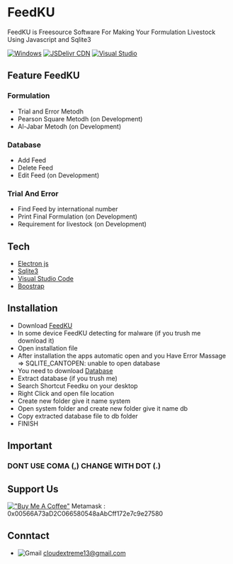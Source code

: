 # FeedKU
FeedKU is Freesource Software For Making Your Formulation Livestock Using Javascript and Sqlite3

[![Windows](https://svgshare.com/i/ZhY.svg)](https://svgshare.com/i/ZhY.svg) [![JSDelivr CDN](https://data.jsdelivr.com/v1/package/gh/<zxmodren>/<FeedKU>/badge?style=rounded)](https://www.jsdelivr.com/package/gh/<zxmodren>/<FeedKU>) [![Visual Studio](https://img.shields.io/badge/--6C33AF?logo=visual%20studio)](https://visualstudio.microsoft.com/)

## Feature FeedKU
### Formulation
+ Trial and Error Metodh
+ Pearson Square Metodh (on Development)
+ Al-Jabar Metodh (on Development)
### Database
+ Add Feed
+ Delete Feed
+ Edit Feed (on Development)
### Trial And Error
+ Find Feed by international number
+ Print Final Formulation (on Development)
+ Requirement  for livestock (on Development)

## Tech
+ [Electron js](https://www.electronjs.org/)
+ [Sqlite3](https://www.sqlite.org/)
+ [Visual Studio Code](https://code.visualstudio.com/)
+ [Boostrap](https://getbootstrap.com/)

## Installation
+ Download [FeedKU](https://github.com/zxmodren/FeedKU/releases/download/v1.0.0/feedku-Setup-1.0.0.exe)
+ In some device FeedKU detecting for malware (if you trush me download it)
+ Open installation file
+ After installation the apps automatic open and you Have Error Massage => SQLITE_CANTOPEN: unable to open database
+ You need to download [Database](https://github.com/zxmodren/FeedKU/releases/download/v1.0.0/system.rar)
+ Extract database (if you trush me)
+ Search Shortcut Feedku on your desktop
+ Right Click and open file location
+ Create new folder give it name system
+ Open system folder and create new folder give it name db
+ Copy extracted database file to db folder
+ FINISH

## Important
### DONT USE COMA (,) CHANGE WITH DOT (.)


## Support Us
[!["Buy Me A Coffee"](https://www.buymeacoffee.com/assets/img/custom_images/orange_img.png)](https://www.buymeacoffee.com/aryaferdya9)
Metamask : 0x00566A73aD2C066580548aAbCff172e7c9e27580


## Conntact
+ ![Gmail](https://img.shields.io/badge/Gmail-D14836?style=for-the-badge&logo=gmail&logoColor=white) cloudextreme13@gmail.com
